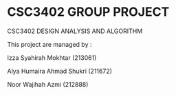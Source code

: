 # CSC3402 GROUP PROJECT 

CSC3402 DESIGN ANALYSIS AND ALGORITHM

This project are managed by : 

Izza Syahirah Mokhtar  (213061)

Alya Humaira Ahmad Shukri  (211672)

Noor Wajihah Azmi  (212888)

